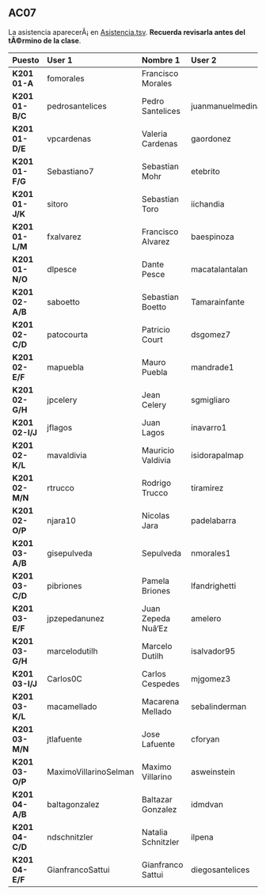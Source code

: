 ## AC07

La asistencia aparecerÃ¡ en [Asistencia.tsv](Asistencia.tsv). **Recuerda revisarla antes del tÃ©rmino de la clase**.

| Puesto | User 1 | Nombre 1 | User 2 | Nombre 2 |
|:-------|:-------|:---------|:-------|:---------|
| **K201 01-A** | fomorales | Francisco Morales |  |   |
| **K201 01-B/C** | pedrosantelices | Pedro Santelices | juanmanuelmedina | Juan Medina |
| **K201 01-D/E** | vpcardenas | Valeria Cardenas | gaordonez | Gonzalo Ordoã‘Ez |
| **K201 01-F/G** | Sebastiano7 | Sebastian Mohr | etebrito | Esteban Brito |
| **K201 01-J/K** | sitoro | Sebastian Toro | iichandia | Ivan Chandia |
| **K201 01-L/M** | fxalvarez | Francisco Alvarez | baespinoza | Benjamin Espinoza |
| **K201 01-N/O** | dlpesce | Dante Pesce | macatalantalan | Macarena Catalan |
| **K201 02-A/B** | saboetto | Sebastian Boetto | Tamarainfante | Tamara Infante |
| **K201 02-C/D** | patocourta | Patricio Court | dsgomez7 | Diego Gomez |
| **K201 02-E/F** | mapuebla | Mauro Puebla | mandrade1 | Martin Andrade |
| **K201 02-G/H** | jpcelery | Jean Celery | sgmigliaro | Sebastian Migliaro |
| **K201 02-I/J** | jflagos | Juan Lagos | inavarro1 | Isidora Navarro |
| **K201 02-K/L** | mavaldivia | Mauricio Valdivia | isidorapalmap | Isidora Palma |
| **K201 02-M/N** | rtrucco | Rodrigo Trucco | tiramirez | Tomas Ramirez |
| **K201 02-O/P** | njara10 | Nicolas Jara | padelabarra | Pedro De La Barra |
| **K201 03-A/B** | gisepulveda |  Sepulveda | nmorales1 | Nicolas Morales |
| **K201 03-C/D** | pibriones | Pamela Briones | lfandrighetti | Laura Andrighetti |
| **K201 03-E/F** | jpzepedanunez | Juan Zepeda Nuã‘Ez | amelero | Agustin Melero |
| **K201 03-G/H** | marcelodutilh | Marcelo Dutilh | isalvador95 | Iã‘Aki Salvador |
| **K201 03-I/J** | Carlos0C | Carlos Cespedes | mjgomez3 | Maria Gomez |
| **K201 03-K/L** | macamellado | Macarena Mellado | sebalinderman | Sebastian Linderman |
| **K201 03-M/N** | jtlafuente | Jose Lafuente | cforyan | Cristobal O'Ryan |
| **K201 03-O/P** | MaximoVillarinoSelman | Maximo Villarino | asweinstein | Andres Weinstein |
| **K201 04-A/B** | baltagonzalez | Baltazar Gonzalez | idmdvan | Ivan Moreno |
| **K201 04-C/D** | ndschnitzler | Natalia Schnitzler | ilpena | Ignacio Peã‘A |
| **K201 04-E/F** | GianfrancoSattui | Gianfranco Sattui | diegosantelices | Diego Santelices |
